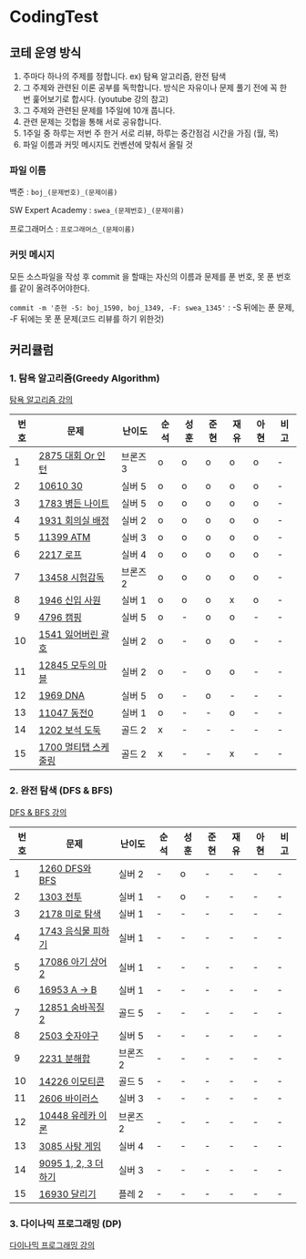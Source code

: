 # CodingTest

## 코테 운영 방식
1. 주마다 하나의 주제를 정합니다. ex) 탐욕 알고리즘, 완전 탐색
2. 그 주제와 관련된 이론 공부를 독학합니다. 방식은 자유이나 문제 풀기 전에 꼭 한 번 훑어보기로 합시다.
(youtube 강의 참고)
3. 그 주제와 관련된 문제를 1주일에 10개 풉니다.
4. 관련 문제는 깃헙을 통해 서로 공유합니다.
5. 1주일 중 하루는 저번 주 한거 서로 리뷰, 하루는 중간점검 시간을 가짐 (월, 목)
6. 파일 이름과 커밋 메시지도 컨벤션에 맞춰서 올릴 것


### 파일 이름

백준 : `boj_(문제번호)_(문제이름)` 

SW Expert Academy : `swea_(문제번호)_(문제이름)`

프로그래머스 : `프로그래머스_(문제이름)`


### 커밋 메시지

모든 소스파일을 작성 후 commit 을 할때는 자신의 이름과 문제를 푼 번호, 못 푼 번호를 같이 올려주어야한다.

`commit -m '준현 -S: boj_1590, boj_1349, -F: swea_1345'` : -S 뒤에는 푼 문제, -F 뒤에는 못 푼 문제(코드 리뷰를 하기 위한것)



## 커리큘럼

### 1. 탐욕 알고리즘(Greedy Algorithm)

[탐욕 알고리즘 강의](https://youtu.be/2zjoKjt97vQ)


|번호|문제|난이도|순석|성훈|준현|재유|아현|비고|
|---|---|---|---|---|---|---|---|---|
|1|[2875 대회 Or 인턴](https://www.acmicpc.net/problem/2875)|브론즈 3|o|o|o|o|o|-|
|2|[10610 30](https://www.acmicpc.net/problem/10610)|실버 5|o|o|o|o|o|-|
|3|[1783 병든 나이트](https://www.acmicpc.net/problem/1783)|실버 5|o|o|o|o|o|-|
|4|[1931 회의실 배정](https://www.acmicpc.net/problem/1931)|실버 2|o|o|o|o|o|-|
|5|[11399 ATM](https://www.acmicpc.net/problem/11399)|실버 3|o|o|o|o|o|-|
|6|[2217 로프](https://www.acmicpc.net/problem/2217)|실버 4|o|o|o|o|o|-|
|7|[13458 시험감독](https://www.acmicpc.net/problem/13458)|브론즈 2|o|o|o|o|o|-|
|8|[1946 신입 사원](https://www.acmicpc.net/problem/1946)|실버 1|o|o|o|x|o|-|
|9|[4796 캠핑](https://www.acmicpc.net/problem/4796)|실버 5|o|-|o|o|-|-|
|10|[1541 잃어버린 괄호](https://www.acmicpc.net/problem/1541)|실버 2|o|-|o|o|-|-|
|11|[12845 모두의 마블](https://www.acmicpc.net/problem/12845)|실버 2|o|-|o|o|-|-|
|12|[1969 DNA](https://www.acmicpc.net/problem/1969)|실버 5|o|-|o|-|-|-|
|13|[11047 동전0](https://www.acmicpc.net/problem/11047)|실버 1|o| -    |-|o|-|-|
|14|[1202 보석 도둑](https://www.acmicpc.net/problem/1202)|골드 2|x|-|-|-|-|-|
|15|[1700 멀티탭 스케줄링](https://www.acmicpc.net/problem/1700)|골드 2|x|-|-|x|-|-|


### 2. 완전 탐색 (DFS & BFS)

[DFS & BFS 강의](https://youtu.be/7C9RgOcvkvo)

| 번호 | 문제                                                        | 난이도   | 순석 | 성훈 | 준현 | 재유 | 아현 | 비고 |
| ---- | ----------------------------------------------------------- | -------- | ---- | ---- | ---- | ---- | ---- | ---- |
| 1    | [1260 DFS와 BFS](https://www.acmicpc.net/problem/1260)      | 실버 2   | -    | o  | -    | -    | -    | -    |
| 2    | [1303 전투](https://www.acmicpc.net/problem/1303)           | 실버 1   | -    | o   | -    | -    | -    | -    |
| 3    | [2178 미로 탐색](https://www.acmicpc.net/problem/2178)      | 실버 1   | -    | -    | -    | -    | -    | -    |
| 4    | [1743 음식물 피하기](https://www.acmicpc.net/problem/1743)  | 실버 1   | -    | -    | -    | -    | -    | -    |
| 5   | [17086 아기 상어2](https://www.acmicpc.net/problem/17086)   | 실버 1   | -    | -    | -    | -    | -    | -    |
| 6    | [16953 A -> B](https://www.acmicpc.net/problem/16953)       | 실버 1   | -    | -    | -    | -    | -    | -    |
| 7    | [12851 숨바꼭질 2](https://www.acmicpc.net/problem/12851)   | 골드 5   | -    | -    | -    | -    | -    | -    |
| 8    | [2503 숫자야구](https://www.acmicpc.net/problem/2503)       | 실버 5   | -    | -    | -    | -    | -    | -    |
| 9    | [2231 분해합](https://www.acmicpc.net/problem/2231)         | 브론즈 2 | -    | -    | -    | -    | -    | -    |
| 10   | [14226 이모티콘](https://www.acmicpc.net/problem/14226)     | 골드 5   | -    | -    | -    | -    | -    | -    |
| 11    | [2606 바이러스](https://www.acmicpc.net/problem/2606)       | 실버 3   | -    | -    | -    | -    | -    | -    |
| 12   | [10448 유레카 이론](https://www.acmicpc.net/problem/10448)  | 브론즈 2 | -    | -    | -    | -    | -    | -    |
| 13   | [3085 사탕 게임](https://www.acmicpc.net/problem/3085)      | 실버 4   | -    | -    | -    | -    | -    | -    |
| 14   | [9095 1, 2, 3 더하기](https://www.acmicpc.net/problem/9095) | 실버 3   | -    | -    | -    | -    | -    | -    |
| 15   | [16930 달리기](https://www.acmicpc.net/problem/16930)       | 플레 2   | -    | -    | -    | -    | -    | -    |

### 3. 다이나믹 프로그래밍 (DP)

[다이나믹 프로그래밍 강의](https://youtu.be/5Lu34WIx2Us)
